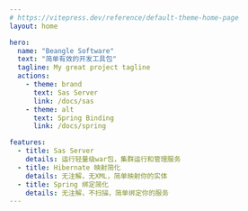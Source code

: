 ```yaml
---
# https://vitepress.dev/reference/default-theme-home-page
layout: home

hero:
  name: "Beangle Software"
  text: "简单有效的开发工具包"
  tagline: My great project tagline
  actions:
    - theme: brand
      text: Sas Server
      link: /docs/sas
    - theme: alt
      text: Spring Binding
      link: /docs/spring

features:
  - title: Sas Server
    details: 运行轻量级war包，集群运行和管理服务
  - title: Hibernate 映射简化
    details: 无注解，无XML，简单映射你的实体
  - title: Spring 绑定简化
    details: 无注解，不扫描，简单绑定你的服务
---
```


